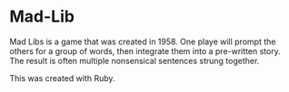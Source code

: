 # Mad-Lib

Mad Libs is a game that was created in 1958. One playe will prompt the others for a group of words, then integrate them into a pre-written story. The result is often multiple nonsensical sentences strung together.

This was created with Ruby.
